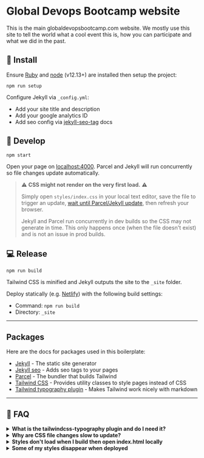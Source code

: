 # Global Devops Bootcamp website

This is the main globaldevopsbootcamp.com website. We mostly use this site to tell the world what a cool event this is, how you can participate and what we did in the past.


## 👟 Install

Ensure [Ruby](https://www.ruby-lang.org/en/downloads/) and [node](https://nodejs.org) (v12.13+) are installed then setup the project:
```
npm run setup
```

Configure Jekyll via `_config.yml`:
- Add your site title and description
- Add your google analytics ID
- Add seo config via [jekyll-seo-tag](https://github.com/jekyll/jekyll-seo-tag) docs

## 🍕 Develop

```
npm start
```
Open your page on [localhost:4000](http://localhost:4000). Parcel and Jekyll will run concurrently so file changes update automatically.

> :warning: **CSS might not render on the very first load.** :warning:
>
> Simply open `styles/index.css` in your local text editor, save the file to trigger an update, [wait until Parcel/Jekyll update](https://raw.githubusercontent.com/kangabru/jekyll-tailwindcss-boilerplate/assets/regenerate-log.jpg), then refresh your browser.
>
> Jekyll and Parcel run concurrently in dev builds so the CSS may not generate in time. This only happens once (when the file doesn't exist) and is not an issue in prod builds.

## 💻 Release

```
npm run build
```
Tailwind CSS is minified and Jekyll outputs the site to the `_site` folder.

Deploy statically (e.g. [Netlify](https://www.netlify.com/)) with the following build settings:
- Command: `npm run build`
- Directory: `_site`

---

## Packages

Here are the docs for packages used in this boilerplate:
- [Jekyll](https://jekyllrb.com/) - The static site generator
- [Jekyll seo](https://github.com/jekyll/jekyll-seo-tag) - Adds seo tags to your pages
- [Parcel](https://parceljs.org/) - The bundler that builds Tailwind
- [Tailwind CSS](https://tailwindcss.com) - Provides utility classes to style pages instead of CSS
- [Tailwind typography plugin](https://tailwindcss.com/docs/typography-plugin) - Makes Tailwind work nicely with markdown

---

## 🤔 FAQ

<details>
  <summary><b>What is the tailwindcss-typography plugin and do I need it?</b></summary>

- By default Tailwind [normalises](https://tailwindcss.com/docs/preflight) styles so headings, paragraphs, etc. look the same
- But Jekyll is often used for blogs and other text heavy site where you often *want* default text styles
- The typography plugin solves this and brings nice default styles to markdown generated content
- It's completely optional and easy to activate for specific content via the `prose` classes
- Note that it adds ~20kB to your final CSS file in prod. This isn't huge but is good to remove if you don't need it
- To remove it simply delete it from the `plugins` section in your `tailwind.config.js` file
</details>

<details>
  <summary><b>Why are CSS file changes slow to update?</b></summary>

- When you update  the `index.css` file all Tailwind classes have to regenerate (via Parcel) which can take up to ~10 secs
- In practise this isn't a common problem as most people don't update the file that often
- If you *are* writing custom CSS then you can add non-Tailwind CSS files and add refer to them in the `head.html` file directly which skips the Parcel build process
</details>

<details>
  <summary><b>Styles don't load when I build then open index.html locally</b></summary>

- CSS may not load if you open the `_site/index.html` file directly in you local browser
- To see the final site run `jekyll serve` and open the local server url ([localhost:4000](http://localhost:4000))
- This should not be a problem when deployed to a server
</details>

<details>
  <summary><b>Some of my styles disappear when deployed</b></summary>

-  Jekyll markdown may generate elements that are being purged by Tailwind CSS. [See these docs](https://tailwindcss.com/docs/optimizing-for-production#purge-css-options) to whitelist elements or configure PurgeCSS further
- Don't build up class names like `"my" + "-class"`. Use full names like `"my-class"` instead
- Don't whitelist the `_site/` folder as this folder is not guaranteed to exist when deployed to a server
</details>

